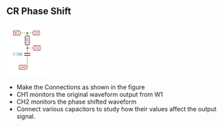 CR Phase Shift
---
	
![](images/schematics/CR.svg)	
  
*	Make the Connections as shown in the figure
*	CH1 monitors the original waveform output from W1
*	CH2 monitors the phase shifted waveform
*	Connect various capacitors to study how their values affect the output signal.
	